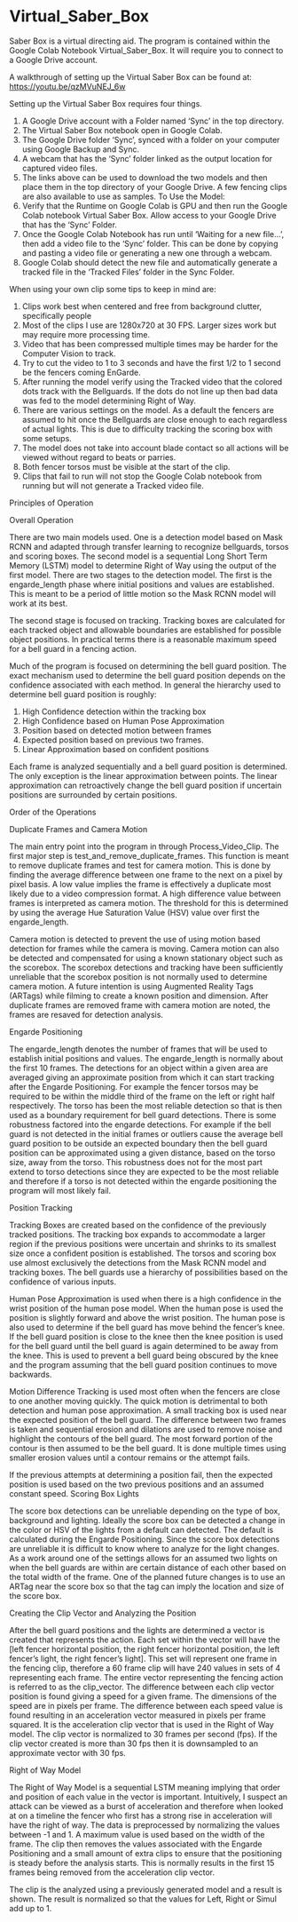 # Virtual_Saber_Box

Saber Box is a virtual directing aid. The program is contained within the Google Colab Notebook Virtual_Saber_Box. It will require you to connect to a Google Drive account.

A walkthrough of setting up the Virtual Saber Box can be found at: https://youtu.be/qzMVuNEJ_6w

Setting up the Virtual Saber Box requires four things.

1.	A Google Drive account with a Folder named ‘Sync’ in the top directory.
2.	The Virtual Saber Box notebook open in Google Colab.
3.	The Google Drive folder ‘Sync’, synced with a folder on your computer using Google Backup and Sync.
4.	A webcam that has the ‘Sync’ folder linked as the output location for captured video files.
5.	The links above can be used to download the two models and then place them in the top directory of your Google Drive. A few fencing clips are also available to use as samples. 
To Use the Model:
1.	Verify that the Runtime on Google Colab is GPU and then run the Google Colab notebook Virtual Saber Box. Allow access to your Google Drive that has the ‘Sync’ Folder.
2.	Once the Google Colab Notebook has run until ‘Waiting for a new file...’, then add a video file to the ‘Sync’ folder. This can be done by copying and pasting a video file or generating a new one through a webcam.
3.	Google Colab should detect the new file and automatically generate a tracked file in the ‘Tracked Files’ folder in the Sync Folder.


When using your own clip some tips to keep in mind are:
1.	Clips work best when centered and free from background clutter, specifically people
2.	Most of the clips I use are 1280x720 at 30 FPS. Larger sizes work but may require more processing time.
3.	Video that has been compressed multiple times may be harder for the Computer Vision to track.
4.	Try to cut the video to 1 to 3 seconds and have the first 1/2 to 1 second be the fencers coming EnGarde.
5.	After running the model verify using the Tracked video that the colored dots track with the Bellguards. If the dots do not line up then bad data was fed to the model determining Right of Way.
6.	There are various settings on the model. As a default the fencers are assumed to hit once the Bellguards are close enough to each regardless of actual lights. This is due to difficulty tracking the scoring box with some setups.
7.	The model does not take into account blade contact so all actions will be viewed without regard to beats or parries.
8.	Both fencer torsos must be visible at the start of the clip.
9.	Clips that fail to run will not stop the Google Colab notebook from running but will not generate a Tracked video file.
  
  
  
Principles of Operation


Overall Operation

There are two main models used. One is a detection model based on Mask RCNN and adapted through transfer learning to recognize bellguards, torsos and scoring boxes. The second model is a sequential Long Short Term Memory (LSTM) model to determine Right of Way using the output of the first model. 
There are two stages to the detection model. The first is the engarde_length phase where initial positions and values are established. This is meant to be a period of little motion so the Mask RCNN model will work at its best. 

The second stage is focused on tracking. Tracking boxes are calculated for each tracked object and allowable boundaries are established for possible object positions. In practical terms there is a reasonable maximum speed for a bell guard in a fencing action.

Much of the program is focused on determining the bell guard position. The exact mechanism used to determine the bell guard position depends on the confidence associated with each method. In general the hierarchy used to determine bell guard position is roughly:

1.	High Confidence detection within the tracking box
2.	High Confidence based on Human Pose Approximation
3.	Position based on detected motion between frames
4.	Expected position based on previous two frames.
5.	Linear Approximation based on confident positions

Each frame is analyzed sequentially and a bell guard position is determined. The only exception is the linear approximation between points. The linear approximation can retroactively change the bell guard position if uncertain positions are surrounded by certain positions.


Order of the Operations

Duplicate Frames and Camera Motion

The main entry point into the program in through Process_Video_Clip.
The first major step is test_and_remove_duplicate_frames. This function is meant to remove duplicate frames and test for camera motion. This is done by finding the average difference between one frame to the next on a pixel by pixel basis. A low value implies the frame is effectively a duplicate most likely due to a video compression format. A high difference value between frames is interpreted as camera motion. The threshold for this is determined by using the average Hue Saturation Value (HSV) value over first the engarde_length.

Camera motion is detected to prevent the use of using motion based detection for frames while the camera is moving. Camera motion can also be detected and compensated for using a known stationary object such as the scorebox. The scorebox detections and tracking have been sufficiently unreliable that the scorebox position is not normally used to determine camera motion. A future intention is using Augmented Reality Tags (ARTags) while filming to create a known position and dimension.
After duplicate frames are removed frame with camera motion are noted, the frames are resaved for detection analysis.


Engarde Positioning

The engarde_length denotes the number of frames that will be used to establish initial positions and values. The engarde_length is normally about the first 10 frames. The detections for an object within a given area are averaged giving an approximate position from which it can start tracking after the Engarde Positioning. For example the fencer torsos may be required to be within the middle third of the frame on the left or right half respectively. The torso has been the most reliable detection so that is then used as a boundary requirement for bell guard detections. 
There is some robustness factored into the engarde detections. For example if the bell guard is not detected in the initial frames or outliers cause the average bell guard position to be outside an expected boundary then the bell guard position can be approximated using a given distance, based on the torso size, away from the torso. This robustness does not for the most part extend to torso detections since they are expected to be the most reliable and therefore if a torso is not detected within the engarde positioning the program will most likely fail.


Position Tracking

Tracking Boxes are created based on the confidence of the previously tracked positions. The tracking box expands to accommodate a larger region if the previous positions were uncertain and shrinks to its smallest size once a confident position is established.
The torsos and scoring box use almost exclusively the detections from the Mask RCNN model and tracking boxes. The bell guards use a hierarchy of possibilities based on the confidence of various inputs.

Human Pose Approximation is used when there is a high confidence in the wrist position of the human pose model. When the human pose is used the position is slightly forward and above the wrist position. The human pose is also used to determine if the bell guard has move behind the fencer’s knee. If the bell guard position is close to the knee then the knee position is used for the bell guard until the bell guard is again determined to be away from the knee. This is used to prevent a bell guard being obscured by the knee and the program assuming that the bell guard position continues to move backwards.

Motion Difference Tracking is used most often when the fencers are close to one another moving quickly. The quick motion is detrimental to both detection and human pose approximation. A small tracking box is used near the expected position of the bell guard. The difference between two frames is taken and sequential erosion and dilations are used to remove noise and highlight the contours of the bell guard. The most forward portion of the contour is then assumed to be the bell guard. It is done multiple times using smaller erosion values until a contour remains or the attempt fails.

If the previous attempts at determining a position fail, then the expected position is used based on the two previous positions and an assumed constant speed.
Scoring Box Lights

The score box detections can be unreliable depending on the type of box, background and lighting. Ideally the score box can be detected a change in the color or HSV of the lights from a default can detected. The default is calculated during the Engarde Positioning. Since the score box detections are unreliable it is difficult to know where to analyze for the light changes. As a work around one of the settings allows for an assumed two lights on when the bell guards are within are certain distance of each other based on the total width of the frame.
One of the planned future changes is to use an ARTag near the score box so that the tag can imply the location and size of the score box.


Creating the Clip Vector and Analyzing the Position

After the bell guard positions and the lights are determined a vector is created that represents the action. Each set within the vector will have the [left fencer horizontal position, the right fencer horizontal position, the left fencer’s light, the right fencer’s light]. This set will represent one frame in the fencing clip, therefore a 60 frame clip will have 240 values in sets of 4 representing each frame. The entire vector representing the fencing action is referred to as the clip_vector.
The difference between each clip vector position is found giving a speed for a given frame. The dimensions of the speed are in pixels per frame. The difference between each speed value is found resulting in an acceleration vector measured in pixels per frame squared. It is the acceleration clip vector that is used in the Right of Way model.
The clip vector is normalized to 30 frames per second (fps). If the clip vector created is more than 30 fps then it is downsampled to an approximate vector with 30 fps.


Right of Way Model

The Right of Way Model is a sequential LSTM meaning implying that order and position of each value in the vector is important. Intuitively, I suspect an attack can be viewed as a burst of acceleration and therefore when looked at on a timeline the fencer who first has a strong rise in acceleration will have the right of way.
The data is preprocessed by normalizing the values between -1 and 1. A maximum value is used based on the width of the frame. The clip then removes the values associated with the Engarde Positioning and a small amount of extra clips to ensure that the positioning is steady before the analysis starts. This is normally results in the first 15 frames being removed from the acceleration clip vector.

The clip is the analyzed using a previously generated model and a result is shown. The result is normalized so that the values for Left, Right or Simul add up to 1.

